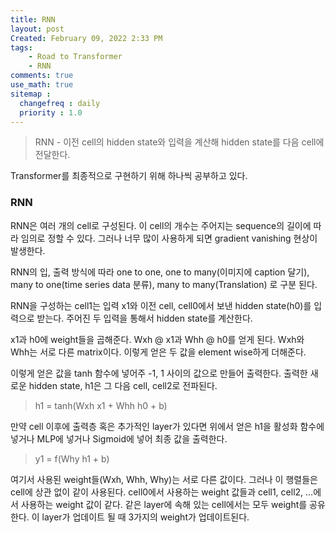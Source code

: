 ```yaml
---
title: RNN
layout: post
Created: February 09, 2022 2:33 PM
tags:
    - Road to Transformer
    - RNN
comments: true
use_math: true
sitemap :
  changefreq : daily
  priority : 1.0
---
```


>RNN - 이전 cell의 hidden state와 입력을 계산해 hidden state를 다음 cell에 전달한다.


Transformer를 최종적으로 구현하기 위해 하나씩 공부하고 있다.


### RNN

RNN은 여러 개의 cell로 구성된다. 이 cell의 개수는 주어지는 sequence의 길이에 따라 임의로 정할 수 있다.
그러나 너무 많이 사용하게 되면 gradient vanishing 현상이 발생한다.

RNN의 입, 출력 방식에 따라
one to one,
one to many(이미지에 caption 달기),
many to one(time series data 분류),
many to many(Translation)
로 구분 된다.

RNN을 구성하는 cell1는 입력 x1와 이전 cell, cell0에서 보낸 hidden state(h0)를 입력으로 받는다. 주어진 두 입력을 통해서 hidden state를 계산한다.

x1과 h0에 weight들을 곱해준다. Wxh @ x1과 Whh @ h0를 얻게 된다. Wxh와 Whh는 서로 다른 matrix이다. 이렇게 얻은 두 값을 element wise하게 더해준다.

이렇게 얻은 값을 tanh 함수에 넣어주 -1, 1 사이의 값으로 만들어 출력한다. 출력한 새로운 hidden state, h1은 그 다음 cell, cell2로 전파된다.

>h1 =  tanh(Wxh x1 + Whh h0 + b)

만약 cell 이후에 출력층 혹은 추가적인 layer가 있다면 위에서 얻은 h1을 활성화 함수에 넣거나 MLP에 넣거나 Sigmoid에 넣어 최종 값을 출력한다.

>y1 = f(Why h1 + b)

여기서 사용된 weight들(Wxh, Whh, Why)는 서로 다른 값이다. 그러나 이 행렬들은 cell에 상관 없이 같이 사용된다. cell0에서 사용하는 weight 값들과 cell1, cell2, ...에서 사용하는 weight 값이 같다. 같은 layer에 속해 있는 cell에서는 모두 weight를 공유한다. 이 layer가 업데이트 될 때 3가지의 weight가 업데이트된다.  
